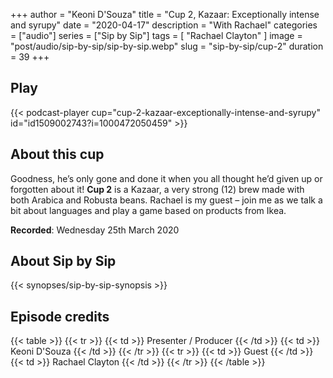+++
author = "Keoni D'Souza"
title = "Cup 2, Kazaar: Exceptionally intense and syrupy"
date = "2020-04-17"
description = "With Rachael"
categories = ["audio"]
series = ["Sip by Sip"]
tags = [
    "Rachael Clayton"
]
image = "post/audio/sip-by-sip/sip-by-sip.webp"
slug = "sip-by-sip/cup-2"
duration = 39
+++

## Play

{{< podcast-player cup="cup-2-kazaar-exceptionally-intense-and-syrupy" id="id1509002743?i=1000472050459" >}}

## About this cup

Goodness, he’s only gone and done it when you all thought he’d given up or forgotten about it! **Cup 2** is a Kazaar, a very strong (12) brew made with both Arabica and Robusta beans. Rachael is my guest – join me as we talk a bit about languages and play a game based on products from Ikea.

**Recorded**: Wednesday 25th March 2020

## About Sip by Sip

{{< synopses/sip-by-sip-synopsis >}}

## Episode credits

{{< table >}}
    {{< tr >}}
        {{< td >}}
            Presenter / Producer
        {{< /td >}}
        {{< td >}}
            Keoni D'Souza
        {{< /td >}}
    {{< /tr >}}
    {{< tr >}}
        {{< td >}}
            Guest
        {{< /td >}}
        {{< td >}}
            Rachael Clayton
        {{< /td >}}
    {{< /tr >}}
{{< /table >}}